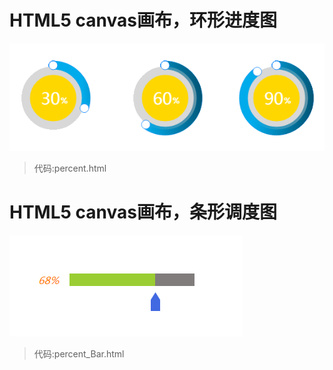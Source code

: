 # HTML5 canvas画布，环形进度图
![image](https://github.com/TouchTheTop/HTML5/blob/master/20170425135549.png)

>代码:percent.html

# HTML5 canvas画布，条形调度图
![image](https://github.com/TouchTheTop/HTML5/blob/master/20170426103853.png)

>代码:percent_Bar.html
